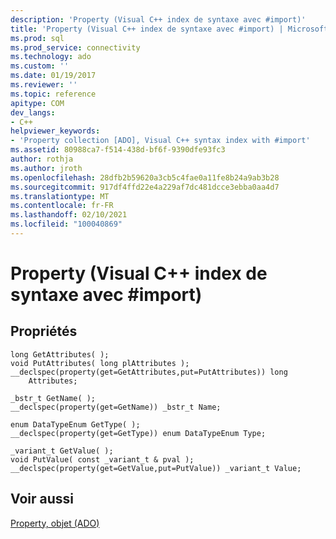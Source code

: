 ```yaml
---
description: 'Property (Visual C++ index de syntaxe avec #import)'
title: 'Property (Visual C++ index de syntaxe avec #import) | Microsoft Docs'
ms.prod: sql
ms.prod_service: connectivity
ms.technology: ado
ms.custom: ''
ms.date: 01/19/2017
ms.reviewer: ''
ms.topic: reference
apitype: COM
dev_langs:
- C++
helpviewer_keywords:
- 'Property collection [ADO], Visual C++ syntax index with #import'
ms.assetid: 80988ca7-f514-438d-bf6f-9390dfe93fc3
author: rothja
ms.author: jroth
ms.openlocfilehash: 28dfb2b59620a3cb5c4fae0a11fe8b24a9ab3b28
ms.sourcegitcommit: 917df4ffd22e4a229af7dc481dcce3ebba0aa4d7
ms.translationtype: MT
ms.contentlocale: fr-FR
ms.lasthandoff: 02/10/2021
ms.locfileid: "100040869"
---
```

# <a name="property-visual-c-syntax-index-with-import"></a>Property (Visual C++ index de syntaxe avec #import)
## <a name="properties"></a>Propriétés  
  
```  
long GetAttributes( );  
void PutAttributes( long plAttributes );  
__declspec(property(get=GetAttributes,put=PutAttributes)) long  
    Attributes;  
  
_bstr_t GetName( );  
__declspec(property(get=GetName)) _bstr_t Name;  
  
enum DataTypeEnum GetType( );  
__declspec(property(get=GetType)) enum DataTypeEnum Type;  
  
_variant_t GetValue( );  
void PutValue( const _variant_t & pval );  
__declspec(property(get=GetValue,put=PutValue)) _variant_t Value;  
```  
  
## <a name="see-also"></a>Voir aussi  
 [Property, objet (ADO)](./property-object-ado.md)